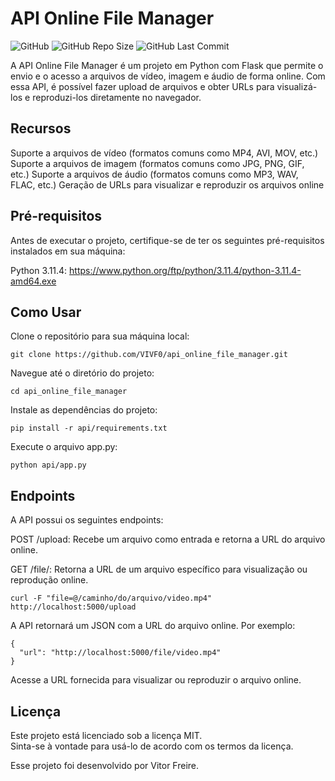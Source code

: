 # API Online File Manager

![GitHub](https://img.shields.io/github/license/VIVF0/api_online_file_manager)
![GitHub Repo Size](https://img.shields.io/github/repo-size/VIVF0/api_online_file_manager)
![GitHub Last Commit](https://img.shields.io/github/last-commit/VIVF0/api_online_file_manager)

A API Online File Manager é um projeto em Python com Flask que permite o envio e o acesso a arquivos de vídeo, imagem e áudio de forma online. Com essa API, é possível fazer upload de arquivos e obter URLs para visualizá-los e reproduzi-los diretamente no navegador.
 
## Recursos
Suporte a arquivos de vídeo (formatos comuns como MP4, AVI, MOV, etc.)
Suporte a arquivos de imagem (formatos comuns como JPG, PNG, GIF, etc.)
Suporte a arquivos de áudio (formatos comuns como MP3, WAV, FLAC, etc.)
Geração de URLs para visualizar e reproduzir os arquivos online

## Pré-requisitos
Antes de executar o projeto, certifique-se de ter os seguintes pré-requisitos instalados em sua máquina:

Python 3.11.4: https://www.python.org/ftp/python/3.11.4/python-3.11.4-amd64.exe<br>

## Como Usar
Clone o repositório para sua máquina local:
```
git clone https://github.com/VIVF0/api_online_file_manager.git
```
Navegue até o diretório do projeto:
```
cd api_online_file_manager
```
Instale as dependências do projeto:
```
pip install -r api/requirements.txt
```
Execute o arquivo app.py:
```
python api/app.py
```
## Endpoints
A API possui os seguintes endpoints:

POST /upload: Recebe um arquivo como entrada e retorna a URL do arquivo online.

GET /file/<filename>: Retorna a URL de um arquivo específico para visualização ou reprodução online.
```
curl -F "file=@/caminho/do/arquivo/video.mp4" http://localhost:5000/upload
```
A API retornará um JSON com a URL do arquivo online. Por exemplo:
```
{
  "url": "http://localhost:5000/file/video.mp4"
}
```
Acesse a URL fornecida para visualizar ou reproduzir o arquivo online.

## Licença
Este projeto está licenciado sob a licença MIT. <br>Sinta-se à vontade para usá-lo de acordo com os termos da licença.

Esse projeto foi desenvolvido por Vitor Freire.
